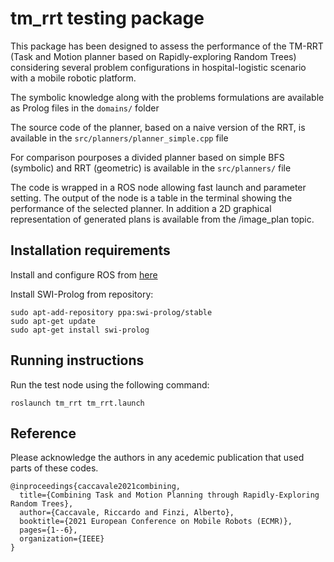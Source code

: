 # tm_rrt testing package
This package has been designed to assess the performance of the TM-RRT (Task and Motion planner based on Rapidly-exploring Random Trees) considering several problem configurations in hospital-logistic scenario with a mobile robotic platform.

The symbolic knowledge along with the problems formulations are available as Prolog files in the ```domains/``` folder

The source code of the planner, based on a naive version of the RRT, is available in the ```src/planners/planner_simple.cpp``` file

For comparison pourposes a divided planner based on simple BFS (symbolic) and RRT (geometric) is available in the ```src/planners/``` file

The code is wrapped in a ROS node allowing fast launch and parameter setting. The output of the node is a table in the terminal showing the performance of the selected planner. In addition a 2D graphical representation of generated plans is available from the /image_plan topic.

## Installation requirements
Install and configure ROS from [here](http://wiki.ros.org/ROS/Installation)

Install SWI-Prolog from repository:
```
sudo apt-add-repository ppa:swi-prolog/stable
sudo apt-get update
sudo apt-get install swi-prolog
```

## Running instructions
Run the test node using the following command:
```
roslaunch tm_rrt tm_rrt.launch
```

## Reference
Please acknowledge the authors in any acedemic publication that used parts of these codes.
```
@inproceedings{caccavale2021combining,
  title={Combining Task and Motion Planning through Rapidly-Exploring Random Trees},
  author={Caccavale, Riccardo and Finzi, Alberto},
  booktitle={2021 European Conference on Mobile Robots (ECMR)},
  pages={1--6},
  organization={IEEE}
}
```
